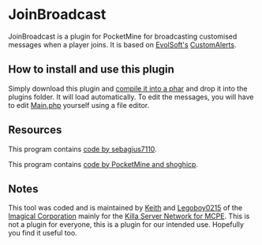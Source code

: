# JoinBroadcast

JoinBroadcast is a plugin for PocketMine for broadcasting customised messages when a player joins. It is based on [EvolSoft's](http://github.com/EvolSoft) [CustomAlerts](http://github.com/EvolSoft/CustomAlerts).

## How to install and use this plugin

Simply download this plugin and [compile it into a phar](http://pmt.mcpe.me) and drop it into the plugins folder. It will load automatically. To edit the messages, you will have to edit [Main.php](http://github.com/ImagicalCorp/JoinBroadcast/tree/master/src/ImagicalCorp/Main.php) yourself using a file editor.

## Resources

This program contains [code by sebagius7110](https://forums.pocketmine.net/threads/new-api-set-your-own-custom-join-messages.4640/).

This program contains [code by PocketMine and shoghicp](https://github.com/PocketMine/ExamplePlugin).

## Notes

This tool was coded and is maintained by [Keith](http://github.com/keithkfng) and [Legoboy0215](http://github.com/legoboy0215) of the [Imagical Corporation](http://github.com/ImagicalCorp) mainly for the [Killa Server Network for MCPE](http://www.killasg.ml). This is not a plugin for everyone, this is a plugin for our intended use. Hopefully you find it useful too.
